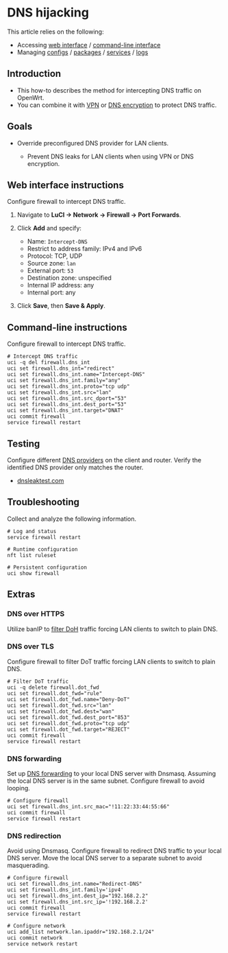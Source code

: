 # DNS hijacking

This article relies on the following:

- Accessing [web interface](/docs/guide-quick-start/walkthrough_login "docs:guide-quick-start:walkthrough_login") / [command-line interface](/docs/guide-quick-start/sshadministration "docs:guide-quick-start:sshadministration")
- Managing [configs](/docs/guide-user/base-system/uci "docs:guide-user:base-system:uci") / [packages](/docs/guide-user/additional-software/managing_packages "docs:guide-user:additional-software:managing_packages") / [services](/docs/guide-user/base-system/managing_services "docs:guide-user:base-system:managing_services") / [logs](/docs/guide-user/base-system/log.essentials "docs:guide-user:base-system:log.essentials")

## Introduction

- This how-to describes the method for intercepting DNS traffic on OpenWrt.
- You can combine it with [VPN](/docs/guide-user/services/vpn/start "docs:guide-user:services:vpn:start") or [DNS encryption](/docs/guide-user/services/dns/start#encryption "docs:guide-user:services:dns:start") to protect DNS traffic.

## Goals

- Override preconfigured DNS provider for LAN clients.
  
  - Prevent DNS leaks for LAN clients when using VPN or DNS encryption.

## Web interface instructions

Configure firewall to intercept DNS traffic.

1. Navigate to **LuCI → Network → Firewall → Port Forwards**.
2. Click **Add** and specify:
   
   - Name: `Intercept-DNS`
   - Restrict to address family: IPv4 and IPv6
   - Protocol: TCP, UDP
   - Source zone: `lan`
   - External port: `53`
   - Destination zone: unspecified
   - Internal IP address: any
   - Internal port: any
3. Click **Save**, then **Save &amp; Apply**.

## Command-line instructions

Configure firewall to intercept DNS traffic.

```
# Intercept DNS traffic
uci -q del firewall.dns_int
uci set firewall.dns_int="redirect"
uci set firewall.dns_int.name="Intercept-DNS"
uci set firewall.dns_int.family="any"
uci set firewall.dns_int.proto="tcp udp"
uci set firewall.dns_int.src="lan"
uci set firewall.dns_int.src_dport="53"
uci set firewall.dns_int.dest_port="53"
uci set firewall.dns_int.target="DNAT"
uci commit firewall
service firewall restart
```

## Testing

Configure different [DNS providers](https://en.wikipedia.org/wiki/Public_recursive_name_server "https://en.wikipedia.org/wiki/Public_recursive_name_server") on the client and router. Verify the identified DNS provider only matches the router.

- [dnsleaktest.com](https://www.dnsleaktest.com/ "https://www.dnsleaktest.com/")

## Troubleshooting

Collect and analyze the following information.

```
# Log and status
service firewall restart
 
# Runtime configuration
nft list ruleset
 
# Persistent configuration
uci show firewall
```

## Extras

### DNS over HTTPS

Utilize banIP to [filter DoH](/docs/guide-user/services/banip#blocking_doh "docs:guide-user:services:banip") traffic forcing LAN clients to switch to plain DNS.

### DNS over TLS

Configure firewall to filter DoT traffic forcing LAN clients to switch to plain DNS.

```
# Filter DoT traffic
uci -q delete firewall.dot_fwd
uci set firewall.dot_fwd="rule"
uci set firewall.dot_fwd.name="Deny-DoT"
uci set firewall.dot_fwd.src="lan"
uci set firewall.dot_fwd.dest="wan"
uci set firewall.dot_fwd.dest_port="853"
uci set firewall.dot_fwd.proto="tcp udp"
uci set firewall.dot_fwd.target="REJECT"
uci commit firewall
service firewall restart
```

### DNS forwarding

Set up [DNS forwarding](/docs/guide-user/base-system/dhcp_configuration#dns_forwarding "docs:guide-user:base-system:dhcp_configuration") to your local DNS server with Dnsmasq. Assuming the local DNS server is in the same subnet. Configure firewall to avoid looping.

```
# Configure firewall
uci set firewall.dns_int.src_mac="!11:22:33:44:55:66"
uci commit firewall
service firewall restart
```

### DNS redirection

Avoid using Dnsmasq. Configure firewall to redirect DNS traffic to your local DNS server. Move the local DNS server to a separate subnet to avoid masquerading.

```
# Configure firewall
uci set firewall.dns_int.name="Redirect-DNS"
uci set firewall.dns_int.family='ipv4'
uci set firewall.dns_int.dest_ip="192.168.2.2"
uci set firewall.dns_int.src_ip='!192.168.2.2'
uci commit firewall
service firewall restart
 
# Configure network
uci add_list network.lan.ipaddr="192.168.2.1/24"
uci commit network
service network restart
```

